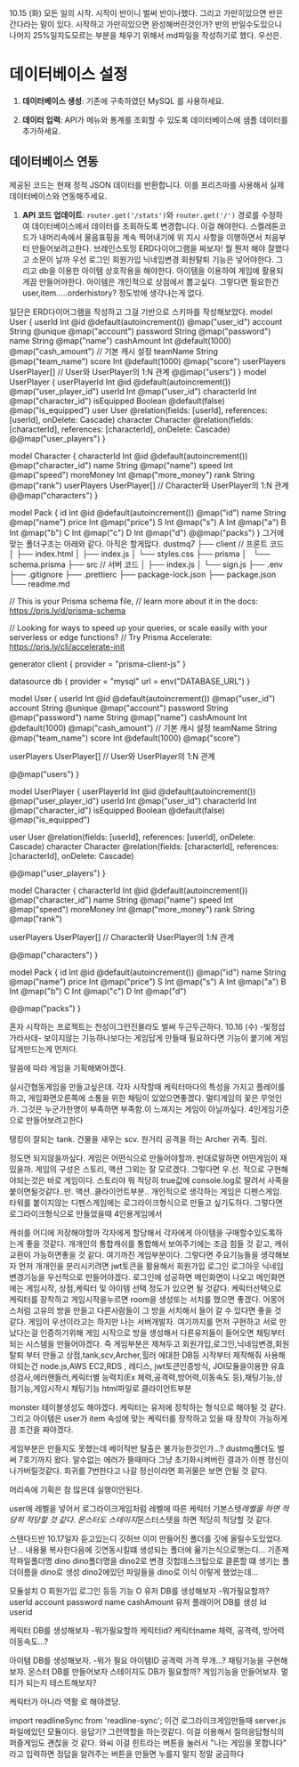 10.15 (화)
모든 일의 시작.
시작이 반이니 벌써 반이나했다.
그리고 가만히있으면 반은 간다라는 말이 있다.
시작하고 가만히있으면 완성해버린것인가?
반의 반일수도있으니
나머지 25%일지도모르는 부분을 채우기 위해서 md파일을 작성하기로 했다.
우선은.

# 데이터베이스 설정

1. **데이터베이스 생성**:
   기존에 구축하였던 MySQL 를 사용하세요.

2. **데이터 입력**:
   API가 메뉴와 통계를 조회할 수 있도록 데이터베이스에 샘플 데이터를 추가하세요.

## 데이터베이스 연동

제공된 코드는 현재 정적 JSON 데이터를 반환합니다. 이를 프리즈마를 사용해서 실제 데이터베이스와 연동해주세요.

1. **API 코드 업데이트**:
   `router.get('/stats')`와 `router.get('/')` 경로를 수정하여 데이터베이스에서 데이터를 조회하도록 변경합니다.
   이걸 해야한다.
   스켈레톤코드가 내머리속에서 물음표핑을 계속 찍어내기에
   위 지시 사항을 이행하면서
   처음부터 만들어보려고한다.
   브레인스토밍
   ERD다이어그램을 짜보자!
   뭘 뭔저 해야 잘했다고 소문이 날까
   우선 로그인 회원가입 닉네임변경 회원탈퇴 기능은 넣어야한다.
   그리고 db을 이용한 아이템 상호작용을 해야한다.
   아이템을 이용하여 게임에 활용되게끔 만들어야한다.
   아이템은 개인적으로 상점에서 뽑고싶다.
   그렇다면 필요한건 user,item.....orderhistory? 정도밖에 생각나는게 없다.

일단은 ERD다이어그램을 작성하고 그걸 기반으로 스키마를 작성해보았다.
model User {
userId Int @id @default(autoincrement()) @map("user_id")
account String @unique @map("account")
password String @map("password")
name String @map("name")
cashAmount Int @default(1000) @map("cash_amount") // 기본 캐시 설정
teamName String @map("team_name")
score Int @default(1000) @map("score")
userPlayers UserPlayer[] // User와 UserPlayer의 1:N 관계
@@map("users")
}
model UserPlayer {
userPlayerId Int @id @default(autoincrement()) @map("user_player_id")
userId Int @map("user_id")
characterId Int @map("character_id")
isEquipped Boolean @default(false) @map("is_equipped")
user User @relation(fields: [userId], references: [userId], onDelete: Cascade)
character Character @relation(fields: [characterId], references: [characterId], onDelete: Cascade)
@@map("user_players")
}

model Character {
characterId Int @id @default(autoincrement()) @map("character_id")
name String @map("name")
speed Int @map("speed")
moreMoney Int @map("more_money")
rank String @map("rank")
userPlayers UserPlayer[] // Character와 UserPlayer의 1:N 관계
@@map("characters")
}

model Pack {
id Int @id @default(autoincrement()) @map("id")
name String @map("name")
price Int @map("price")
S Int @map("s")
A Int @map("a")
B Int @map("b")
C Int @map("c")
D Int @map("d")
@@map("packs")
}
그거에 맞는 폴더구조는 아래와 같다.
아직은 할게많다.
dustmq7
├── client // 프론트 코드
│ ├── index.html
│ ├── index.js
│ └── styles.css
├── prisma
│   └── schema.prisma
├── src // 서버 코드
│ ├── index.js
│ └── sign.js
├── .env
├── .gitignore
├── .prettierc
├── package-lock.json
├── package.json
└── readme.md

// This is your Prisma schema file,
// learn more about it in the docs: https://pris.ly/d/prisma-schema

// Looking for ways to speed up your queries, or scale easily with your serverless or edge functions?
// Try Prisma Accelerate: https://pris.ly/cli/accelerate-init

generator client {
provider = "prisma-client-js"
}

datasource db {
provider = "mysql"
url = env("DATABASE_URL")
}

model User {
userId Int @id @default(autoincrement()) @map("user_id")
account String @unique @map("account")
password String @map("password")
name String @map("name")
cashAmount Int @default(1000) @map("cash_amount") // 기본 캐시 설정
teamName String @map("team_name")
score Int @default(1000) @map("score")

userPlayers UserPlayer[] // User와 UserPlayer의 1:N 관계

@@map("users")
}

model UserPlayer {
userPlayerId Int @id @default(autoincrement()) @map("user_player_id")
userId Int @map("user_id")
characterId Int @map("character_id")
isEquipped Boolean @default(false) @map("is_equipped")

user User @relation(fields: [userId], references: [userId], onDelete: Cascade)
character Character @relation(fields: [characterId], references: [characterId], onDelete: Cascade)

@@map("user_players")
}

model Character {
characterId Int @id @default(autoincrement()) @map("character_id")
name String @map("name")
speed Int @map("speed")
moreMoney Int @map("more_money")
rank String @map("rank")

userPlayers UserPlayer[] // Character와 UserPlayer의 1:N 관계

@@map("characters")
}

model Pack {
id Int @id @default(autoincrement()) @map("id")
name String @map("name")
price Int @map("price")
S Int @map("s")
A Int @map("a")
B Int @map("b")
C Int @map("c")
D Int @map("d")

@@map("packs")
}

혼자 시작하는 프로젝트는 천성이그런진몰라도 벌써 두근두근하다.
10.16 (수) -빛정섭 가라사데-
보이지않는 기능하나보다는 게임답게 만들때 필요하다면 기능이 붙기에
게임답게만드는게 먼저다.

말씀에 따라 게임을 기획해봐야겠다.

실시간협동게임을 만들고싶은데.
각자 시작할때 케릭터마다의 특성을 가지고 플레이를 하고,
게임화면오른쪽에 소통을 위한 채팅이 있었으면좋겠다.
멀티게임의 꽃은 무엇인가.
그것은 누군가한명이 부족하면
부족함.이 느껴지는 게임이 아닐까싶다.
4인게임기준으로 만들어보려고한다

탱킹이 잘되는 tank.
건물을 새우는 scv.
원거리 공격을 하는 Archer
귀족. 힐러.

정도면 되지않을까싶다.
게임은 어떤식으로 만들어야할까.
반대로말하면 어떤게임이 재밌을까.
게임의 구성은 스토리, 액션 그외는 잘 모르겠다.
그렇다면 우.선. 적으로 구현해야되는것은
바로 게임이다.
스토리야 뭐 적당히 true값에 console.log로 딸려서 사족을 붙이면될것같다..만.
액션..클라이언트부분..
개인적으로 생각하는 게임은
디펜스게임.
타워를 붙이지않는 디펜스게임에는
로그라이크형식으로 만들고 싶기도하다.
그렇다면 로그라이크형식으로 만들었을때
4인용게임에서

캐쉬를 어디에 저장해야할까
각자에게 할당해서
각자에게 아이템을 구매할수있도록하는게 좋을 것같다.
개개인의 통합캐쉬를 통합해서 보여주기에는 조금 힘들 것 같고,
캐쉬교환이 가능하면좋을 것 같다.
여기까진 게임부분이다.
그렇다면 주요기능들을 생각해보자
먼저 개개인을 분리시키려면 jwt토큰을 활용해서
회원가입 로그인 로그아웃 닉네임변경기능을 우선적으로 만들어야겠다.
로그인에 성공하면 메인화면이 나오고 메인화면에는 게임시작, 상점,케릭터 및 아이템 선택 정도가 있으면 될 것같다.
케릭터선택으로 케릭터를 장착하고 게임시작을누르면 room을 생성또는 서치를 했으면 좋겠다.
어몽어스처럼 고유의 방을 만들고 다른사람들이 그 방을 서치해서 들어 갈 수 있다면 좋을 것 같다.
게임이 우선이라고는 하지만 나는 서버개발자.
여기까지를 먼저 구현하고
서로 만났다는걸 인증하기위해 게임 시작으로 방을 생성해서 다른유저들이 들어오면 채팅부터 되는 시스템을 만들어야겠다.
즉 게임부분은 제쳐두고 회원가입,로그인,닉네임변경,회원탈퇴 부터 만들고 상점,tank,scv,Archer,힐러 에대한 DB등
시작부터 제작해줘 사용해야되는건 node.js,AWS EC2,RDS , 레디스, jwt토큰인증방식, JOI모듈을이용한 유효성검사,에러핸들러,케릭터별 능력치(Ex 체력,공격력,방어력,이동속도 등),채팅기능,상점기능,게임시작시 채팅기능
html파일로 클라이언트부분

monster 테이블생성도 해야겠다.
케릭터는 유저에 장착하는 형식으로 해야될 것 같다.
그리고 아이템은 user가 item 속성에 맞는 케릭터를 장착하고 있을 때
장착이 가능하게끔 조건을 짜야겠다.

게임부분은 만들지도 못했는데 베이직반 탈출은 불가능한것인가...?
dustmq폴더도 벌써 7호기까지 왔다.
알수없는 에러가 뜰때마다 그냥 초기화시켜버린 결과가
이젠 정신이 나가버릴것같다.
회귀를 7번한다고 나갈 정신이라면 회귀물은 보면 안될 것 같다.

머리속에 기획은 참 많은데
실행이안된다.

user에 레벨을 넣어서
로그라이크게임처럼
레벨에 따른 케릭터 기본스텟*레벨을 하면
적당히 적당할 것 같다.
몬스터도 스테이지*몬스터스텟을 하면 적당히 적당할 것 같다.

스텐다드반 10.17일자 듣고있는디
깃허브 이미 만들어진 폴더를 깃에 올릴수도있었다.
난...
내용물 복사한다음에 깃연동시킬떄 생성되는 폴더에 욺기는식으로햇는디...
기존제작파일폴더명 dino
dino폴더명을 dino2로 변경
깃헙데스크탑으로 클론할 떄 생기는 폴더이름을 dino로 생성
dino2에있던 파일들을 dino로 이식
이렇게 했었는데...

모듈설치 O
회원가입 로그인 등등 기능 O
유저 DB를 생성해보자 -뭐가필요할까?
userId
account
password
name
cashAmount
유저 플래이어 DB를 생성
Id
userid

케릭터 DB를 생성해보자 -뭐가필요할까
케릭터id?
케릭터name
체력,
공격력,
방어력
이동속도...?

아이템 DB를 생성해보자. -뭐가 필요
아이템ID
공격력
가격
무개...?
채팅기능을 구현해보자.
몬스터 DB를 만들어보자
스테이지도 DB가 필요할까?
게임기능을 만들어보자.
멀티가 되는지 테스트해보자?

케릭터가 아니라 역활 로 해야겠당.

import readlineSync from 'readline-sync';
이건 로그라이크게임만들때 server.js파일에있던 모듈이다.
응답기? 그런역할을 하는것같다.
이걸 이용해서 질의응답형식의 퍼즐게임도 괜찮을 것 같다.
와씨
이걸 힌트라는 버튼을 눌러서 "나는 게임을 못합니다" 라고 입력하면
정답을 알려주는 버튼을 만들면 누를지 말지 정말 궁금하다
